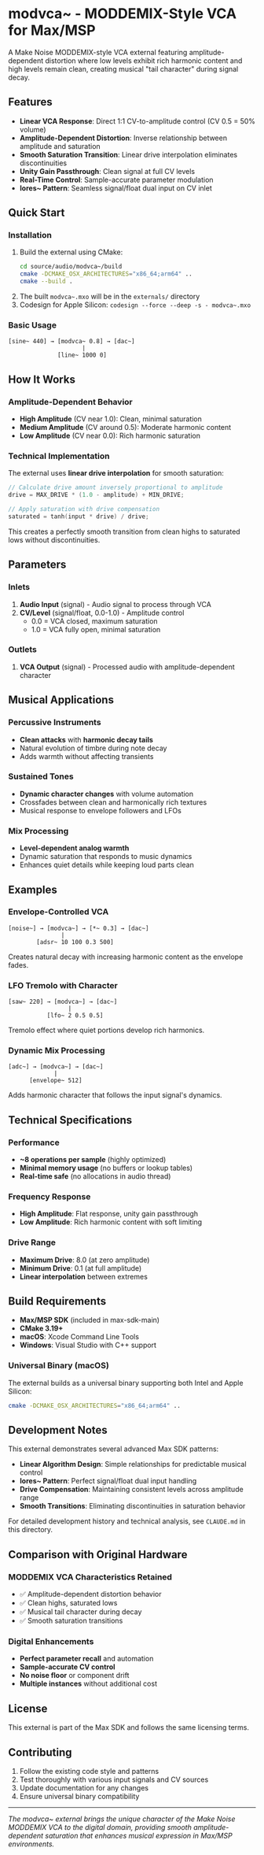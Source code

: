 # modvca~ - MODDEMIX-Style VCA for Max/MSP

A Make Noise MODDEMIX-style VCA external featuring amplitude-dependent distortion where low levels exhibit rich harmonic content and high levels remain clean, creating musical "tail character" during signal decay.

## Features

- **Linear VCA Response**: Direct 1:1 CV-to-amplitude control (CV 0.5 = 50% volume)
- **Amplitude-Dependent Distortion**: Inverse relationship between amplitude and saturation
- **Smooth Saturation Transition**: Linear drive interpolation eliminates discontinuities
- **Unity Gain Passthrough**: Clean signal at full CV levels
- **Real-Time Control**: Sample-accurate parameter modulation
- **lores~ Pattern**: Seamless signal/float dual input on CV inlet

## Quick Start

### Installation
1. Build the external using CMake:
   ```bash
   cd source/audio/modvca~/build
   cmake -DCMAKE_OSX_ARCHITECTURES="x86_64;arm64" ..
   cmake --build .
   ```
2. The built `modvca~.mxo` will be in the `externals/` directory
3. Codesign for Apple Silicon: `codesign --force --deep -s - modvca~.mxo`

### Basic Usage
```
[sine~ 440] → [modvca~ 0.8] → [dac~]
                     |
              [line~ 1000 0]
```

## How It Works

### Amplitude-Dependent Behavior
- **High Amplitude** (CV near 1.0): Clean, minimal saturation
- **Medium Amplitude** (CV around 0.5): Moderate harmonic content  
- **Low Amplitude** (CV near 0.0): Rich harmonic saturation

### Technical Implementation
The external uses **linear drive interpolation** for smooth saturation:

```c
// Calculate drive amount inversely proportional to amplitude
drive = MAX_DRIVE * (1.0 - amplitude) + MIN_DRIVE;

// Apply saturation with drive compensation
saturated = tanh(input * drive) / drive;
```

This creates a perfectly smooth transition from clean highs to saturated lows without discontinuities.

## Parameters

### Inlets
1. **Audio Input** (signal) - Audio signal to process through VCA
2. **CV/Level** (signal/float, 0.0-1.0) - Amplitude control
   - 0.0 = VCA closed, maximum saturation
   - 1.0 = VCA fully open, minimal saturation

### Outlets  
1. **VCA Output** (signal) - Processed audio with amplitude-dependent character

## Musical Applications

### Percussive Instruments
- **Clean attacks** with **harmonic decay tails**
- Natural evolution of timbre during note decay
- Adds warmth without affecting transients

### Sustained Tones
- **Dynamic character changes** with volume automation
- Crossfades between clean and harmonically rich textures
- Musical response to envelope followers and LFOs

### Mix Processing
- **Level-dependent analog warmth**
- Dynamic saturation that responds to music dynamics
- Enhances quiet details while keeping loud parts clean

## Examples

### Envelope-Controlled VCA
```
[noise~] → [modvca~] → [*~ 0.3] → [dac~]
               |
        [adsr~ 10 100 0.3 500]
```
Creates natural decay with increasing harmonic content as the envelope fades.

### LFO Tremolo with Character
```
[saw~ 220] → [modvca~] → [dac~]
                 |
           [lfo~ 2 0.5 0.5]  
```
Tremolo effect where quiet portions develop rich harmonics.

### Dynamic Mix Processing
```
[adc~] → [modvca~] → [dac~]
             |
      [envelope~ 512]
```
Adds harmonic character that follows the input signal's dynamics.

## Technical Specifications

### Performance
- **~8 operations per sample** (highly optimized)
- **Minimal memory usage** (no buffers or lookup tables)
- **Real-time safe** (no allocations in audio thread)

### Frequency Response
- **High Amplitude**: Flat response, unity gain passthrough
- **Low Amplitude**: Rich harmonic content with soft limiting

### Drive Range
- **Maximum Drive**: 8.0 (at zero amplitude)
- **Minimum Drive**: 0.1 (at full amplitude)
- **Linear interpolation** between extremes

## Build Requirements

- **Max/MSP SDK** (included in max-sdk-main)
- **CMake 3.19+**
- **macOS**: Xcode Command Line Tools
- **Windows**: Visual Studio with C++ support

### Universal Binary (macOS)
The external builds as a universal binary supporting both Intel and Apple Silicon:
```bash
cmake -DCMAKE_OSX_ARCHITECTURES="x86_64;arm64" ..
```

## Development Notes

This external demonstrates several advanced Max SDK patterns:

- **Linear Algorithm Design**: Simple relationships for predictable musical control
- **lores~ Pattern**: Perfect signal/float dual input handling
- **Drive Compensation**: Maintaining consistent levels across amplitude range
- **Smooth Transitions**: Eliminating discontinuities in saturation behavior

For detailed development history and technical analysis, see `CLAUDE.md` in this directory.

## Comparison with Original Hardware

### MODDEMIX VCA Characteristics Retained
- ✅ Amplitude-dependent distortion behavior
- ✅ Clean highs, saturated lows
- ✅ Musical tail character during decay
- ✅ Smooth saturation transitions

### Digital Enhancements
- **Perfect parameter recall** and automation
- **Sample-accurate CV control** 
- **No noise floor** or component drift
- **Multiple instances** without additional cost

## License

This external is part of the Max SDK and follows the same licensing terms.

## Contributing

1. Follow the existing code style and patterns
2. Test thoroughly with various input signals and CV sources
3. Update documentation for any changes
4. Ensure universal binary compatibility

---

*The modvca~ external brings the unique character of the Make Noise MODDEMIX VCA to the digital domain, providing smooth amplitude-dependent saturation that enhances musical expression in Max/MSP environments.*